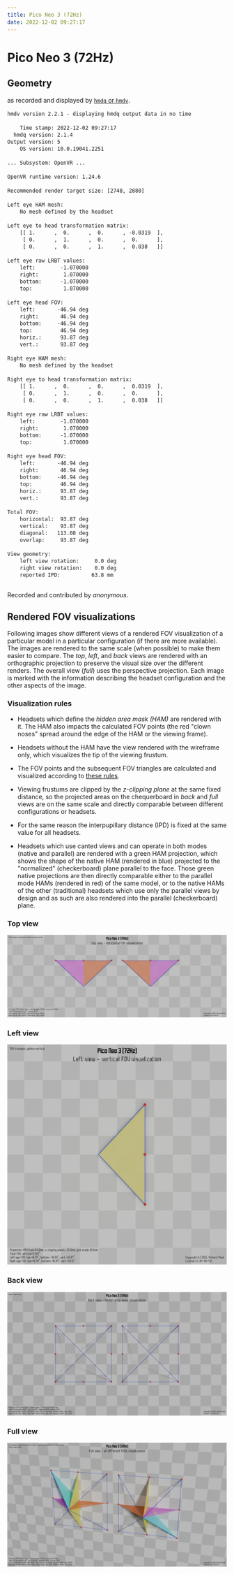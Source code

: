 ```yaml
---
title: Pico Neo 3 (72Hz)
date: 2022-12-02 09:27:17
---
```

# Pico Neo 3 (72Hz)

## Geometry

as recorded and displayed by [`hmdq` or `hmdv`](https://github.com/risa2000/hmdq).
```
hmdv version 2.2.1 - displaying hmdq output data in no time

    Time stamp: 2022-12-02 09:27:17
  hmdq version: 2.1.4
Output version: 5
    OS version: 10.0.19041.2251

... Subsystem: OpenVR ...

OpenVR runtime version: 1.24.6

Recommended render target size: [2748, 2880]

Left eye HAM mesh:
    No mesh defined by the headset

Left eye to head transformation matrix:
    [[ 1.      ,  0.      ,  0.      , -0.0319  ],
     [ 0.      ,  1.      ,  0.      ,  0.      ],
     [ 0.      ,  0.      ,  1.      ,  0.038   ]]

Left eye raw LRBT values:
    left:        -1.070000
    right:        1.070000
    bottom:      -1.070000
    top:          1.070000

Left eye head FOV:
    left:       -46.94 deg
    right:       46.94 deg
    bottom:     -46.94 deg
    top:         46.94 deg
    horiz.:      93.87 deg
    vert.:       93.87 deg

Right eye HAM mesh:
    No mesh defined by the headset

Right eye to head transformation matrix:
    [[ 1.      ,  0.      ,  0.      ,  0.0319  ],
     [ 0.      ,  1.      ,  0.      ,  0.      ],
     [ 0.      ,  0.      ,  1.      ,  0.038   ]]

Right eye raw LRBT values:
    left:        -1.070000
    right:        1.070000
    bottom:      -1.070000
    top:          1.070000

Right eye head FOV:
    left:       -46.94 deg
    right:       46.94 deg
    bottom:     -46.94 deg
    top:         46.94 deg
    horiz.:      93.87 deg
    vert.:       93.87 deg

Total FOV:
    horizontal:  93.87 deg
    vertical:    93.87 deg
    diagonal:   113.08 deg
    overlap:     93.87 deg

View geometry:
    left view rotation:     0.0 deg
    right view rotation:    0.0 deg
    reported IPD:          63.8 mm


```
Recorded and contributed by _anonymous_.

## Rendered FOV visualizations

Following images show different views of a rendered FOV visualization of a
particular model in a particular configuration (if there are more available).
The images are rendered to the same scale (when possible) to make them easier
to compare. The _top_, _left_, and _back_ views are rendered with an
orthographic projection to preserve the visual size over the different renders.
The overall view (_full_) uses the perspective projection. Each image is marked
with the information describing the headset configuration and the other aspects
of the image.

### Visualization rules

* Headsets which define the _hidden area mask (HAM)_ are rendered with it. The
  HAM also impacts the calculated FOV points (the red "clown noses" spread
  around the edge of the HAM or the viewing frame).

* Headsets without the HAM have the view rendered with the wireframe only, which
  visualizes the tip of the viewing frustum.

* The FOV points and the subsequent FOV triangles are calculated and visualized
  according to [these
  rules](https://risa2000.github.io/vrdocs/docs/hmd_fov_calculation).

* Viewing frustums are clipped by the _z-clipping plane_ at the same fixed
  distance, so the projected areas on the chequerboard in _back_ and _full_
  views are on the same scale and directly comparable between different
  configurations or headsets.

* For the same reason the interpupillary distance (IPD) is fixed at the same
  value for all headsets.

* Headsets which use canted views and can operate in both modes (native and
  parallel) are rendered with a green HAM projection, which shows the shape of
  the native HAM (rendered in blue) projected to the "normalized"
  (checkerboard) plane parallel to the face. Those green native projections are
  then directly comparable either to the parallel mode HAMs (rendered in red)
  of the same model, or to the native HAMs of the other (traditional) headsets
  which use only the parallel views by design and as such are also rendered
  into the parallel (checkerboard) plane.

### Top view
[![Pico Neo 3 (72Hz) - top view](../images/PicoNeo3_Native_R72_top.dmx.png)](../images/PicoNeo3_Native_R72_top.dmx.png)

### Left view
[![Pico Neo 3 (72Hz) - left view](../images/PicoNeo3_Native_R72_left.dmx.png)](../images/PicoNeo3_Native_R72_left.dmx.png)

### Back view
[![Pico Neo 3 (72Hz) - back view](../images/PicoNeo3_Native_R72_back.dmx.png)](../images/PicoNeo3_Native_R72_back.dmx.png)

### Full view
[![Pico Neo 3 (72Hz) - full view](../images/PicoNeo3_Native_R72_over.dmx.png)](../images/PicoNeo3_Native_R72_over.dmx.png)

